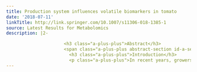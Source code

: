 ```yaml
---
title: Production system influences volatile biomarkers in tomato
date: '2018-07-11'
linkTitle: http://link.springer.com/10.1007/s11306-018-1385-1
source: Latest Results for Metabolomics
description: |2-

                      <h3 class="a-plus-plus">Abstract</h3>
                      <span class="a-plus-plus abstract-section id-a-sec1">
                        <h3 class="a-plus-plus">Introduction</h3>
                        <p class="a-plus-plus">In recent years, growers have used various production types, including high-tunnel systems, to increase the yield of tomatoes (<em class="a-plus-plus">Lycopersicon esculentum</em>). However, the effect of high-tunnel cultivation, in comparison to conventiona
---
```


